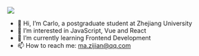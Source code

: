 ![](https://komarev.com/ghpvc/?username=kaluojushi)

- 👋 Hi, I’m Carlo, a postgraduate student at Zhejiang University
- 👀 I’m interested in JavaScript, Vue and React
- 🌱 I’m currently learning Frontend Development
- 📫 How to reach me: ma.zijian@qq.com
